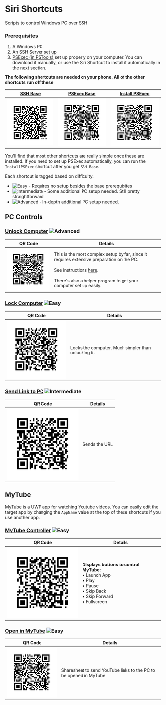 # Siri Shortcuts
Scripts to control Windows PC over SSH

### Prerequisites
1. A Windows PC 
2. An SSH Server [set up](https://winaero.com/blog/enable-openssh-server-windows-10/)
3. [PSExec (in PSTools)](https://docs.microsoft.com/en-us/sysinternals/downloads/psexec) set up properly on your computer. You can download it manually, or use the Siri Shortcut to install it automatically in the next section. 

**The following shortcuts are needed on your phone. All of the other shortcuts run off these**

[SSH Base](https://www.icloud.com/shortcuts/21d139d065b9464a8f6aa3764a02157b)|[PSExec Base](https://www.icloud.com/shortcuts/1ed83e774dcc478989f85c5f6431dcf2)| [Install PSExec](https://www.icloud.com/shortcuts/9b29eb30534f4874ba53cd46a88d6eff)|
| ------------- | ------------- | ------------- |
|![Image](UnlockPC/QR/QR_SSHMain.png)|![Image](QR/QR_PSExecBase.png)|![Image](QR/QR_InstallPSExec.png)|

You'll find that most other shortcuts are really simple once these are installed. 
If you need to set up PSExec automatically, you can run the `InstallPSExec` shortcut after you get `SSH Base`.

Each shortcut is tagged based on difficulty.
* ![Easy](https://img.shields.io/badge/-Easy-brightgreen.svg)  - Requires no setup besides the base prerequisites
* ![Intermediate](https://img.shields.io/badge/-Intermediate-blue.svg) - Some additional PC setup needed. Still pretty straightforward
* ![Advanced](https://img.shields.io/badge/-Advanced-red.svg) - In-depth additional PC setup needed. 


## PC Controls

### [Unlock Computer](https://www.icloud.com/shortcuts/4da94fefa30b46aeb561a683afa3221e) ![Advanced](https://img.shields.io/badge/-Advanced-red.svg)

|QR Code | Details|
| ---- |---- |
|![Image](UnlockPC/QR/QR_SSHUnlock.png)|This is the most complex setup by far, since it requires extensive preparation on the PC.</br></br>See instructions [here](UnlockPC/readme.md).</br></br>There's also a helper program to get your computer set up easily.|

### [Lock Computer](https://www.icloud.com/shortcuts/2405b1deb41f4ca1ae4b54c9aab84563) ![Easy](https://img.shields.io/badge/-Easy-brightgreen.svg)

|QR Code | Details|
| ---- |---- |
|![Image](QR/QR_LockPC.png)|Locks the computer. Much simpler than unlocking it.|


### [Send Link to PC](https://www.icloud.com/shortcuts/2405b1deb41f4ca1ae4b54c9aab84563) ![Intermediate](https://img.shields.io/badge/-Intermediate-blue.svg) 

|QR Code | Details|
| ---- |---- |
|![Image](QR/QR_LockPC.png)|Sends the URL|

## MyTube
[MyTube](https://www.microsoft.com/en-us/p/mytube/9wzdncrcwf3l) is a UWP app for watching Youtube videos. 
You can easily edit the target app by changing the `AppName` value at the top of these shortcuts if you use another app. 
### [MyTube Controller](https://www.icloud.com/shortcuts/9837aec385e443f2a0881791bbbb94e2) ![Easy](https://img.shields.io/badge/-Easy-brightgreen.svg)
|QR Code | Details|
| ---- |---- |
|![Image](QR/QR_MyTubeController.png)|**Displays buttons to control MyTube:**</br>  • Launch App</br>  • Play</br>  • Pause</br>  • Skip Back</br>  • Skip Forward</br>  • Fullscreen|

### [Open in MyTube](https://www.icloud.com/shortcuts/2b15ba96a0a1485ea60d2914b323f0b8) ![Easy](https://img.shields.io/badge/-Easy-brightgreen.svg)
|QR Code | Details|
| ---- |---- |
|![Image](QR/QR_MyTubeSend.png)|Sharesheet to send YouTube links to the PC to be opened in MyTube|

